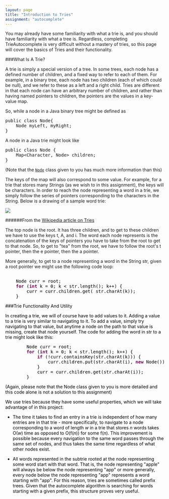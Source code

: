 ```yaml
---
layout: page
title: "Introduction to Tries"
assignment: "autocomplete"
---
```


You may already have some familiarity with what a trie is, and you should have familiarity with what a tree is. Regardless, completing TrieAutocomplete is very difficult without a mastery of tries, so this page will cover the basics of Tries and their functionality.

###What Is A Trie?

A trie is simply a special version of a tree. In some trees, each node has a defined number of children, and a fixed way to refer to each of them. For example, in a binary tree, each node has two children (each of which could be null), and we refer to these as a left and a right child. Tries are different in that each node can have an arbitrary number of children, and rather than having named pointers to children, the pointers are the values in a key-value map. 

So, while a node in a Java binary tree might be defined as 

<pre><tt>public class Node{
    Node myLeft, myRight;
}</tt></pre>

A node in a Java trie might look like

<pre><tt>public class Node {
    Map&lt;Character, Node&gt; children;
}</tt></pre>

(Note that the <code><a href="code/Node.html">Node</a></code> class given to you has much more information than this)

The keys of the map will also correspond to some value. For example, for a trie that stores many Strings (as we wish to in this assignment), the keys will be characters. In order to reach the node representing a word in a trie, we simply follow the series of pointers corresponding to the characters in the String. Below is a drawing of a sample word trie: 

<img src = "https://upload.wikimedia.org/wikipedia/commons/thumb/b/be/Trie_example.svg/400px-Trie_example.svg.png">

######From the <a href="https://en.wikipedia.org/wiki/Trie">Wikipedia article on Tries</a>

The top node is the root. It has three children, and to get to these children we have to use the keys t, A, and i. The word each node represents is the concatenation of the keys of pointers you have to take from the root to get to that node. So, to get to "tea" from the root, we have to follow the root's t pointer, then the e pointer, then the a pointer. 

More generally, to get to a node representing a word in the String str, given a root pointer we might use the following code loop:

<pre><tt>
<font color="#000000">    </font><font color="#000000">Node</font><font color="#000000"> curr </font><font color="#000000">=</font><font color="#000000"> root</font><font color="#000000">;</font>
<font color="#000000">    </font><b><font color="#7f0055">for</font></b><font color="#000000"> </font><font color="#000000">(</font><b><font color="#7f0055">int</font></b><font color="#000000"> k </font><font color="#000000">=</font><font color="#000000"> </font><font color="#000000">0</font><font color="#000000">;</font><font color="#000000"> k </font><font color="#000000">&lt;</font><font color="#000000"> str</font><font color="#000000">.</font><font color="#000000">length</font><font color="#000000">();</font><font color="#000000"> k</font><font color="#000000">++)</font><font color="#000000"> </font><font color="#000000">{</font>
<font color="#000000">        </font><font color="#000000">curr </font><font color="#000000">=</font><font color="#000000"> curr</font><font color="#000000">.</font><font color="#000000">children</font><font color="#000000">.</font><font color="#000000">get</font><font color="#000000">(</font><font color="#000000"> str</font><font color="#000000">.</font><font color="#000000">charAt</font><font color="#000000">(</font><font color="#000000">k</font><font color="#000000">)<font color="#000000">);</font>
<font color="#000000">    </font><font color="#000000">}</font>
</tt></pre>

###Trie Functionality And Utility

In creating a trie, we will of course have to add values to it. Adding a value to a trie is very similar to navigating to it. To add a value, simply try navigating to that value, but anytime a node on the path to that value is missing, create that node yourself. The code for adding the word in str to a trie might look like this:

<pre><tt><font color="#000000">        </font><font color="#000000">Node</font><font color="#000000"> curr </font><font color="#000000">=</font><font color="#000000"> root</font><font color="#000000">;</font>
<font color="#000000">        </font><b><font color="#7f0055">for</font></b><font color="#000000"> </font><font color="#000000">(</font><b><font color="#7f0055">int</font></b><font color="#000000"> k </font><font color="#000000">=</font><font color="#000000"> </font><font color="#000000">0</font><font color="#000000">;</font><font color="#000000"> k </font><font color="#000000">&lt;</font><font color="#000000"> str</font><font color="#000000">.</font><font color="#000000">length</font><font color="#000000">();</font><font color="#000000"> k</font><font color="#000000">++)</font><font color="#000000"> </font><font color="#000000">{</font>
<font color="#000000">            </font><b><font color="#7f0055">if</font></b><font color="#000000"> </font><font color="#000000">(!</font><font color="#000000">curr</font><font color="#000000">.</font><font color="#000000">containsKey</font><font color="#000000">(</font><font color="#000000">str</font><font color="#000000">.</font><font color="#000000">charAt</font><font color="#000000">(</font><font color="#000000">k</font><font color="#000000">)))</font><font color="#000000"> </font><font color="#000000">{</font>
<font color="#000000">                curr</font><font color="#000000">.</font><font color="#000000">children</font><font color="#000000">.</font><font color="#000000">put</font><font color="#000000">(</font><font color="#000000">str</font><font color="#000000">.</font><font color="#000000">charAt</font><font color="#000000">(</font><font color="#000000">i</font><font color="#000000">),</font><font color="#000000"> </font><b><font color="#7f0055">new</font></b><font color="#000000"> </font><font color="#000000">Node</font><font color="#000000">());</font>
<font color="#000000">            </font><font color="#000000">}</font>
<font color="#000000">            curr </font><font color="#000000">=</font><font color="#000000"> curr</font><font color="#000000">.</font><font color="#000000">children</font><font color="#000000">.</font><font color="#000000">get</font><font color="#000000">(</font><font color="#000000">str</font><font color="#000000">.</font><font color="#000000">charAt</font><font color="#000000">(</font><font color="#000000">i</font><font color="#000000">));</font>
<font color="#000000">        </font><font color="#000000">}</font>
</tt></pre>

(Again, please note that the Node class given to you is more detailed and this code alone is not a solution to this assignment)

We use tries because they have some useful properties, which we will take
advantage of in this project: <ul> <li>The time it takes to find an entry
in a trie is independent of how many entries are in that trie - more
specifically, to navigate to a node corresponding to a word of length
<i>w</i> in a trie that stores <i>n</i> words takes O(<i>w</i>) time as
opposed to O(f(<i>n</i>)) for some f(<i>n</i>). This improvement is
possible because every navigation to the same word passes through the same
set of nodes, and thus takes the same time regardless of what other nodes
exist.</li>

<li>All words represented in the subtrie rooted at the node representing some word start with that word. That is, the node representing "apple" will always be below the node representing "app" or more generally, every node below the node representing "app" represents a word starting with "app". For this reason, tries are sometimes called prefix trees. Given that the autocomplete algorithm is searching for words starting with a given prefix, this structure proves very useful.</li>
</ul>
